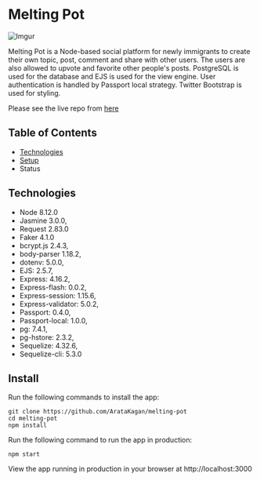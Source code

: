 # Melting Pot 

![Imgur](https://i.imgur.com/mIesIcQ.png)




Melting Pot is a Node-based social platform for newly immigrants to create their own topic, post, comment and share with other users. The users are also allowed to upvote and favorite other people's posts. PostgreSQL is used for the database and EJS is used for the view engine. User authentication is handled by Passport local strategy. Twitter Bootstrap is used for styling.

Please see the live repo from [here](https://aratakagan-melting-pot.herokuapp.com/)

## Table of Contents 

- [Technologies](#technologies) 
- [Setup](#install)
- Status

## Technologies 

- Node 8.12.0
- Jasmine 3.0.0,
- Request 2.83.0
- Faker 4.1.0
- bcrypt.js 2.4.3,
- body-parser 1.18.2,
- dotenv: 5.0.0,
- EJS: 2.5.7,
- Express: 4.16.2,
- Express-flash: 0.0.2,
- Express-session: 1.15.6,
- Express-validator: 5.0.2,
- Passport: 0.4.0,
- Passport-local: 1.0.0,
- pg: 7.4.1,
- pg-hstore: 2.3.2,
- Sequelize: 4.32.6,
- Sequelize-cli: 5.3.0

## Install 

Run the following commands to install the app:

```
git clone https://github.com/ArataKagan/melting-pot
cd melting-pot
npm install
``` 

Run the following command to run the app in production: 

```
npm start
```
View the app running in production in your browser at http://localhost:3000 








